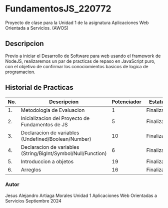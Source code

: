 # FundamentosJS_220772
Proyecto de clase para la Unidad 1 de la asignatura Aplicaciones Web Orientada a Servicios. (AWOS)

## Descripcion
Previo a iniciar el Desarrollo de Software para web usando el framework de NodeJS, realizaremos un par de practicas de repaso en JavaScript puro, con el objetivo de confirmar los conociomientos basicos de logica de programacion.

## Historial de Practicas

|No.|Descripcion|Potenciador|Estatus|
|--|--|--|--|
|1.|Metodologia de Evaluacion|1|Finalizada|
|2.|Inicializacion del Proyecto de Fundamentos de JS|5|Finalizada|
|3.|Declaracion de variables (Undefined/Boolean/Number)|10|Finalizada|
|4.|Declaracion de variables (String/BigInt/Symbol/Null/Function)|6|Finalizada|
|5.|Introduccion a objetos|19|Finalizada|
|6.|Arreglos|16|Finalizada|


### Autor
Jesus Alejandro Artiaga Morales
Unidad 1
Aplicaciones Web Orientadas a Servicios
Septiembre 2024